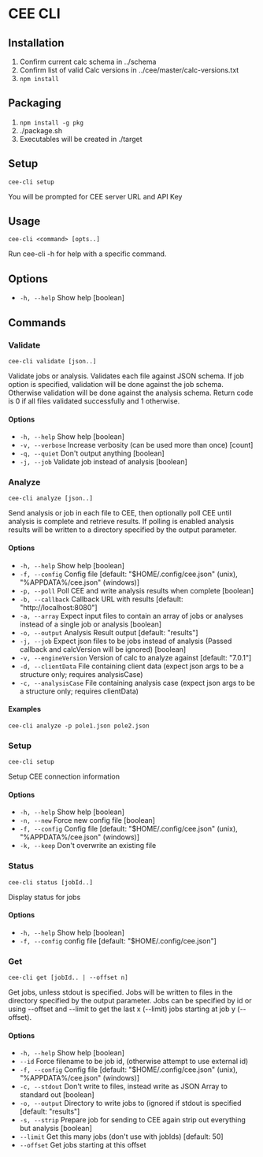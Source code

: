 # CEE CLI

## Installation
1. Confirm current calc schema in ../schema
1. Confirm list of valid Calc versions in ../cee/master/calc-versions.txt
1. `npm install`

## Packaging
1. `npm install -g pkg`
1. ./package.sh
1. Executables will be created in ./target

## Setup
`cee-cli setup`

You will be prompted for CEE server URL and API Key

## Usage
`cee-cli <command> [opts..]`

Run cee-cli -h <command> for help with a specific command.

## Options
  * `-h, --help`  Show help  [boolean]

## Commands

### Validate
`cee-cli validate [json..]`

Validate jobs or analysis.  Validates each file against JSON schema.  If job option is specified, validation will be done against the job schema.  Otherwise validation will be done against the analysis schema.  Return code is 0 if all files validated successfully and 1 otherwise.

#### Options
  * `-h, --help`     Show help  [boolean]
  * `-v, --verbose`  Increase verbosity (can be used more than once)  [count]
  * `-q, --quiet`    Don't output anything  [boolean]
  * `-j, --job`      Validate job instead of analysis  [boolean]


### Analyze
`cee-cli analyze [json..]`

Send analysis or job in each file to CEE, then optionally poll CEE until analysis is complete  and retrieve results.  If polling is enabled analysis results will be written to a directory specified by the output parameter.

#### Options
   * `-h, --help`           Show help  [boolean]
   * `-f, --config`         Config file  [default: "$HOME/.config/cee.json" (unix), "%APPDATA%/cee.json" (windows)]
   * `-p, --poll`           Poll CEE and write analysis results when complete  [boolean]
   * `-b, --callback`       Callback URL with results  [default: "http://localhost:8080"]
   * `-a, --array`          Expect input files to contain an array of jobs or analyses instead of a single job or analysis  [boolean]
   * `-o, --output`         Analysis Result output  [default: "results"]
   * `-j, --job`            Expect json files to be jobs instead of analysis (Passed callback and calcVersion will be ignored)  [boolean]
   * `-v, --engineVersion`  Version of calc to analyze against  [default: "7.0.1"]
   * `-d, --clientData`     File containing client data (expect json args to be a structure only; requires analysisCase)
   * `-c, --analysisCase`   File containing analysis case (expect json args to be a structure only; requires clientData)

#### Examples
  `cee-cli analyze -p pole1.json pole2.json`

### Setup
`cee-cli setup`

Setup CEE connection information

#### Options
  * `-h, --help`    Show help  [boolean]
  * `-n, --new`     Force new config file  [boolean]
  * `-f, --config`  Config file  [default: "$HOME/.config/cee.json" (unix), "%APPDATA%/cee.json" (windows)]
  * `-k, --keep`    Don't overwrite an existing file

### Status
`cee-cli status [jobId..]`

Display status for jobs

#### Options
  * `-h, --help`    Show help  [boolean]
  * `-f, --config`  config file  [default: "$HOME/.config/cee.json"]

### Get
`cee-cli get [jobId.. | --offset n]`

Get jobs, unless stdout is specified.  Jobs will be written to files in the directory specified by the output parameter.  Jobs can be specified by id or using --offset and --limit to get the last x (--limit) jobs starting at job y (--offset).

#### Options
  * `-h, --help`    Show help  [boolean]
  * `--id`          Force filename to be job id, (otherwise attempt to use external id)
  * `-f, --config`  Config file  [default: "$HOME/.config/cee.json" (unix), "%APPDATA%/cee.json" (windows)]
  * `-c, --stdout`  Don't write to files, instead write as JSON Array to standard out [boolean]
  * `-o, --output`  Directory to write jobs to (ignored if stdout is specified [default: "results"]
  * `-s, --strip`   Prepare job for sending to CEE again strip out everything but analysis [boolean]
  * `--limit`       Get this many jobs (don't use with jobIds)         [default: 50]
  * `--offset`      Get jobs starting at this offset

